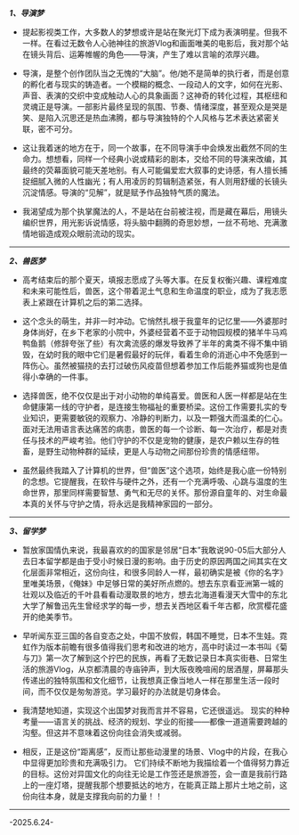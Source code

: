 _**1、导演梦**_	

- 提起影视类工作，大多数人的梦想或许是站在聚光灯下成为表演明星。但我不一样。在看过无数令人心驰神往的旅游Vlog和画面唯美的电影后，我对那个站在镜头背后、运筹帷幄的角色——导演，产生了难以言喻的浓厚兴趣。

- 导演，是整个创作团队当之无愧的“大脑”。他/她不是简单的执行者，而是创意的孵化者与现实的铸造者。一个模糊的概念、一段动人的文字，如何在光影、声音、表演的交织中变成触动人心的具象画面？这神奇的转化过程，其枢纽和灵魂正是导演。一部影片最终呈现的氛围、节奏、情绪深度，甚至观众是哭是笑、是陷入沉思还是热血沸腾，都与导演独特的个人风格与艺术表达紧密关联，密不可分。

- 这让我着迷的地方在于，同一个故事，在不同导演手中会焕发出截然不同的生命力。想想看，同样一个经典小说或精彩的剧本，交给不同的导演来改编，其最终的荧幕面貌可能天差地别。有人可能偏爱宏大叙事的史诗感，有人擅长捕捉细腻入微的人性幽光；有人用凌厉的剪辑制造紧张，有人则用舒缓的长镜头沉淀情感。导演的“见解”，就是赋予作品独特气质的魔法。

- 我渴望成为那个执掌魔法的人，不是站在台前被注视，而是藏在幕后，用镜头编织世界，用光影诉说情感，将头脑中翻腾的奇思妙想，一丝不苟地、充满激情地锻造成观众眼前流动的现实。

********************************************************************************************************************************************
_**2、兽医梦**_

- 高考结束后的那个夏天，填报志愿成了头等大事。在反复权衡兴趣、课程难度和未来可能性后，兽医，这个带着泥土气息和生命温度的职业，成为了我志愿表上紧跟在计算机之后的第二选择。

- 这个念头的萌生，并非一时冲动。它悄然扎根于我童年的记忆里——外婆那时身体尚好，在乡下老家的小院中，外婆经营着不亚于动物园规模的猪羊牛马鸡鸭鱼鹅（修辞夸张了些）有次禽流感的爆发导致养了半年的禽类不得不集中销毁，在幼时我的眼中它们是暑假最好的玩伴，看着生命的消逝心中不免感到一阵伤心。虽然被猫挠的去打过破伤风疫苗但想着参加工作后能养猫或狗也是值得小幸确的一件事。

- 选择兽医，绝不仅仅是出于对小动物的单纯喜爱。兽医和人医一样都是站在生命健康第一线的守护者，是连接生物福祉的重要桥梁。这份工作需要扎实的专业知识，更需要敏锐的观察力、冷静的判断力，以及一颗强大而温柔的仁心。面对无法用语言表达痛苦的病患，兽医的每一个诊断、每一次治疗，都是对责任与技术的严峻考验。他们守护的不仅是宠物的健康，是农户赖以生存的牲畜，是野生动物种群的延续，更是人与动物之间那份珍贵的情感纽带。

- 虽然最终我踏入了计算机的世界，但“兽医”这个选项，始终是我心底一份特别的念想。它提醒我，在软件与硬件之外，还有一个充满呼吸、心跳与温度的生命世界，那里同样需要智慧、勇气和无尽的关怀。那份源自童年的、对生命最本真的关怀与守护之情，将永远是我精神家园的一部分。

********************************************************************************************************************************************
_**3、留学梦**_

- 暂放家国情仇来说，我最喜欢的的国家是邻居“日本”我敢说90-05后大部分人去日本留学都是由于受小时候日漫的影响。由于历史的原因两国之间其实在文化层面非常相近，这份向往，和很多同龄人一样，最初确实是被《你的名字》里唯美场景，《俺妹》中足够日常的美好所点燃的。想去东京看亚洲第一城的壮观以及临近的千叶县看看动漫取景的地方，想去北海道看漫天大雪中的东北大学了解鲁迅先生曾经求学的每一步，想去关西地区看千年古都，欣赏樱花盛开的绝美季节。

- 早听闻东亚三国的各自变态之处，中国不放假，韩国不睡觉，日本不生娃。霓虹作为版本前瞻有很多值得我们思考和改进的地方，高中时读过一本书叫《菊与刀》第一次了解到这个拧巴的民族，再看了无数记录日本真实街巷、日常生活的旅游Vlog，从京都清晨的寺庙钟声，到大阪夜晚喧闹的居酒屋，屏幕那头传递出的独特氛围和文化细节，让我想真正像当地人一样在那里生活一段时间，而不仅仅是匆匆游览。学习最好的办法就是切身体会。

- 我清楚地知道，实现这个出国梦对我而言并不容易，它还很遥远。 现实的种种考量——语言关的挑战、经济的规划、学业的衔接——都像一道道需要跨越的沟壑。但这并不意味着这份向往会消失或减弱。

- 相反，正是这份“距离感”，反而让那些动漫里的场景、Vlog中的片段，在我心中显得更加珍贵和充满吸引力。 它们持续不断地为我描绘着一个值得努力靠近的目标。这份对异国文化的向往无论是工作签还是旅游签，会一直是我前行路上的一座灯塔，提醒我那个想要抵达的地方，在能真正踏上那片土地之前，这份向往本身，就是支撑我向前的力量！！

********************************************************************************************************************************************

-2025.6.24-